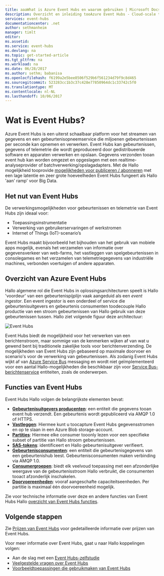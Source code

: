 ```yaml
---
title: aaaWhat is Azure Event Hubs en waarom gebruiken | Microsoft Docs
description: Overzicht en inleiding tooAzure Event Hubs - Cloud-scale telemetrie opname van websites, apps en apparaten
services: event-hubs
documentationcenter: .net
author: sethmanheim
manager: timlt
editor: 
ms.assetid: 
ms.service: event-hubs
ms.devlang: na
ms.topic: get-started-article
ms.tgt_pltfrm: na
ms.workload: na
ms.date: 06/28/2017
ms.author: sethm; babanisa
ms.openlocfilehash: f6199a2e5bee8506f529b6f561234d79f9c8d465
ms.sourcegitcommit: 523283cc1b3c37c428e77850964dc1c33742c5f0
ms.translationtype: MT
ms.contentlocale: nl-NL
ms.lasthandoff: 10/06/2017
---
```

# <a name="what-is-event-hubs"></a>Wat is Event Hubs?

Azure Event Hubs is een uiterst schaalbaar platform voor het streamen van gegevens en een gebeurtenisopneemservice die miljoenen gebeurtenissen per seconde kan opnemen en verwerken. Event Hubs kan gebeurtenissen, gegevens of telemetrie die wordt geproduceerd door gedistribueerde software en apparaten verwerken en opslaan. Gegevens verzonden tooan event hub kan worden omgezet en opgeslagen met een realtime-analyseprovider of batchverwerking/opslagadapters. Met de Hallo mogelijkheid tooprovide [mogelijkheden voor publiceren / abonneren](https://msdn.microsoft.com/library/aa560414.aspx) met een lage latentie en zeer grote hoeveelheden Event Hubs fungeert als Hallo 'aan' ramp' voor Big Data.

## <a name="why-use-event-hubs"></a>Het nut van Event Hubs

De verwerkingsmogelijkheden voor gebeurtenissen en telemetrie van Event Hubs zijn ideaal voor:

* Toepassingsinstrumentatie
* Verwerking van gebruikerservaringen of werkstromen
* Internet of Things (IoT)-scenario’s

Event Hubs maakt bijvoorbeeld het bijhouden van het gebruik van mobiele apps mogelijk, evenals het verzamelen van informatie over gegevensverkeer van web-farms, het vastleggen van spelgebeurtenissen in consolegames en het verzamelen van telemetriegegevens van industriële machines, verbonden voertuigen of andere apparaten.

## <a name="azure-event-hubs-overview"></a>Overzicht van Azure Event Hubs

Hallo algemene rol die Event Hubs in oplossingsarchitecturen speelt is Hallo 'voordeur' van een gebeurtenispijplijn vaak aangeduid als een *event ingestor*. Een event ingestor is een onderdeel of service die gebeurtenisuitgevers en gebeurtenis consumenten toodecouple Hallo productie van een stroom gebeurtenissen van Hallo gebruik van deze gebeurtenissen tussen. Hallo ziet volgende figuur deze architectuur:

![Event Hubs](./media/event-hubs-what-is-event-hubs/event_hubs_full_pipeline.png)

Event Hubs biedt de mogelijkheid voor het verwerken van een berichtenstroom, maar sommige van de kenmerken wijken af van wat u gewend bent bij traditionele zakelijke tools voor berichtenverzending. De mogelijkheden van Event Hubs zijn gebaseerd op maximale doorvoer en scenario's voor de verwerking van gebeurtenissen. Als zodanig Event Hubs wijkt af van [Azure Service Bus](https://azure.microsoft.com/services/service-bus/) messaging en wordt niet geïmplementeerd voor een aantal Hallo-mogelijkheden die beschikbaar zijn voor [Service Bus-berichtenservice](/azure/service-bus-messaging/) entiteiten, zoals de onderwerpen.

## <a name="event-hubs-features"></a>Functies van Event Hubs

Event Hubs Hallo volgen de belangrijkste elementen bevat:

- [**Gebeurtenisuitgevers producenten**](event-hubs-features.md#event-publishers): een entiteit die gegevens tooan event hub verzendt. Een gebeurtenis wordt gepubliceerd via AMQP 1.0 of HTTPS.
- [**Vastleggen**](event-hubs-features.md#capture): Hiermee kunt u toocapture Event Hubs gegevensstromen en op te slaan in een Azure Blob storage-account.
- [**Partities**](event-hubs-features.md#partitions): Hiermee elke consumer tooonly lezen voor een specifieke subset of partitie van Hallo stroom gebeurtenissen.
- [**SAS-tokens**](event-hubs-features.md#sas-tokens): identificeert en Hallo gebeurtenisuitgever verifieert.
- [**Gebeurtenisconsumenten**](event-hubs-features.md#event-consumers): een entiteit die gebeurtenisgegevens van een gebeurtenishub leest. Gebeurtenisconsumenten maken verbinding via AMQP 1.0. 
- [**Consumergroepen**](event-hubs-features.md#consumer-groups): biedt elk veelvoud toepassing met een afzonderlijke weergave van de gebeurtenisstroom Hallo verbruikt, die consumenten tooact afzonderlijk inschakelen.
- [**Doorvoereenheden**](event-hubs-features.md#capacity): vooraf aangeschafte capaciteitseenheden. Per partitie is maximaal één doorvoereenheid mogelijk.

Zie voor technische informatie over deze en andere functies van Event Hubs Hallo [overzicht van Event Hubs functies](event-hubs-features.md). 

## <a name="next-steps"></a>Volgende stappen

Zie [Prijzen van Event Hubs](https://azure.microsoft.com/pricing/details/event-hubs/) voor gedetailleerde informatie over prijzen van Event Hubs.

Voor meer informatie over Event Hubs, gaat u naar Hallo koppelingen volgen:

* Aan de slag met een [Event Hubs-zelfstudie](event-hubs-dotnet-standard-getstarted-send.md)
* [Veelgestelde vragen over Event Hubs](event-hubs-faq.md)
* [Voorbeeldtoepassingen die gebruikmaken van Event Hubs](https://github.com/Azure/azure-event-hubs/tree/master/samples)
 
 

